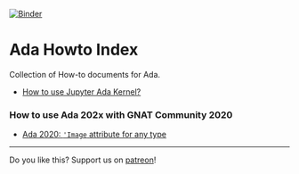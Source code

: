 [![Binder](https://mybinder.org/badge_logo.svg)](https://mybinder.org/v2/gh/reznikmm/ada-howto/ce-2020?filepath=%2Fhome%2Fjovyan%2Fnb%2FHello_Ada.ipynb)

# Ada Howto Index
Collection of How-to documents for Ada.

* [How to use Jupyter Ada Kernel?](md/Hello_Ada.md)

### How to use Ada 202x with GNAT Community 2020
* [Ada 2020: `'Image` attribute for any type](md/image-for-any-type.md)

----

Do you like this? Support us on [patreon](https://www.patreon.com/ada_ru)!
